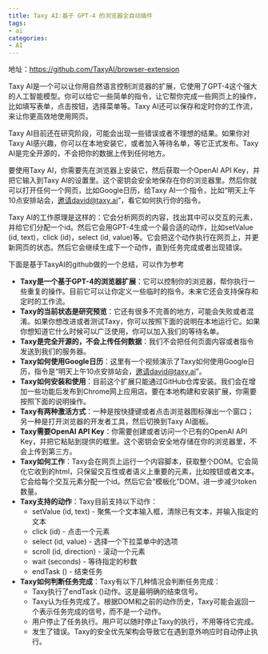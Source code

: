 ```yaml
---
title: Taxy AI:基于 GPT-4 的浏览器全自动插件
tags: 
- ai
categories:
- AI
---
```


地址：https://github.com/TaxyAI/browser-extension


Taxy AI是一个可以让你用自然语言控制浏览器的扩展，它使用了GPT-4这个强大的人工智能模型。你可以给它一些简单的指令，让它帮你完成一些网页上的操作，比如填写表单，点击按钮，选择菜单等。Taxy AI还可以保存和定时你的工作流，来让你更高效地使用网页。

Taxy AI目前还在研究阶段，可能会出现一些错误或者不理想的结果。如果你对Taxy AI感兴趣，你可以在本地安装它，或者加入等待名单，等它正式发布。Taxy AI是完全开源的，不会把你的数据上传到任何地方。

要使用Taxy AI，你需要先在浏览器上安装它，然后获取一个OpenAI API Key，并把它输入到Taxy AI的设置里。这个密钥会安全地保存在你的浏览器里。然后你就可以打开任何一个网页，比如Google日历，给Taxy AI一个指令，比如“明天上午10点安排站会，邀请david@taxy.ai”，看它如何执行你的指令。

Taxy AI的工作原理是这样的：它会分析网页的内容，找出其中可以交互的元素，并给它们分配一个id。然后它会用GPT-4生成一个最合适的动作，比如setValue (id, text)，click (id)，select (id, value)等。它会把这个动作执行在网页上，并更新网页的状态。然后它会继续生成下一个动作，直到任务完成或者出现错误。

下面是基于TaxyAI的github做的一个总结，可以作为参考

- **Taxy是一个基于GPT-4的浏览器扩展**：它可以控制你的浏览器，帮你执行一些重复的操作。目前它可以让你定义一些临时的指令。未来它还会支持保存和定时的工作流。
- **Taxy的当前状态是研究预览**：它还有很多不完善的地方，可能会失败或者混淆。如果你想改进或者测试Taxy，你可以按照下面的说明在本地运行它。如果你想知道它什么时候可以广泛使用，你可以加入我们的等待名单。
- **Taxy是完全开源的，不会上传任何数据**：我们不会把任何页面内容或者指令发送到我们的服务器。
- **Taxy如何使用Google日历**：这里有一个视频演示了Taxy如何使用Google日历，指令是“明天上午10点安排站会，邀请david@taxy.ai”。
- **Taxy如何安装和使用**：目前这个扩展只能通过GitHub仓库安装。我们会在增加一些功能后发布到Chrome网上应用店。要在本地构建和安装扩展，你需要按照下面的说明操作。
- **Taxy有两种激活方式**：一种是按快捷键或者点击浏览器图标弹出一个窗口；另一种是打开浏览器的开发者工具，然后切换到Taxy AI面板。
- **Taxy需要OpenAI API Key**：你需要创建或者访问一个已有的OpenAI API Key，并把它粘贴到提供的框里。这个密钥会安全地存储在你的浏览器里，不会上传到第三方。
- **Taxy如何工作**：Taxy会在网页上运行一个内容脚本，获取整个DOM。它会简化它收到的html，只保留交互性或者语义上重要的元素，比如按钮或者文本。它会给每个交互元素分配一个id。然后它会“模板化”DOM，进一步减少token数量。
- **Taxy支持的动作**：Taxy目前支持以下动作：
  - setValue (id, text) - 聚焦一个文本输入框，清除已有文本，并输入指定的文本
  - click (id) - 点击一个元素
  - select (id, value) - 选择一个下拉菜单中的选项
  - scroll (id, direction) - 滚动一个元素
  - wait (seconds) - 等待指定的秒数
  - endTask () - 结束任务
- **Taxy如何判断任务完成**：Taxy有以下几种情况会判断任务完成：
  - Taxy执行了endTask ()动作。这是最明确的结束信号。
  - Taxy认为任务完成了。根据DOM和之前的动作历史，Taxy可能会返回一个表示任务完成的信号，而不是一个动作。
  - 用户停止了任务执行。用户可以随时停止Taxy的执行，不用等待它完成。
  - 发生了错误。Taxy的安全优先架构会导致它在遇到意外响应时自动停止执行。
